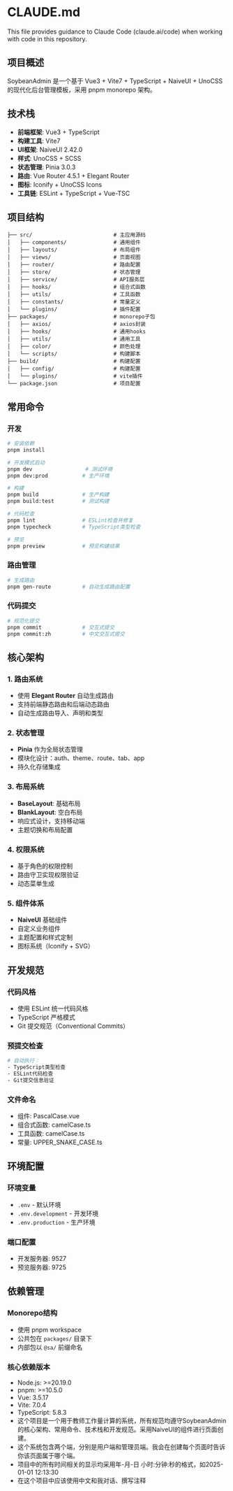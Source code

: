 # CLAUDE.md

This file provides guidance to Claude Code (claude.ai/code) when working with code in this repository.

## 项目概述

SoybeanAdmin 是一个基于 Vue3 + Vite7 + TypeScript + NaiveUI + UnoCSS 的现代化后台管理模板，采用 pnpm monorepo 架构。

## 技术栈

- **前端框架**: Vue3 + TypeScript
- **构建工具**: Vite7
- **UI框架**: NaiveUI 2.42.0
- **样式**: UnoCSS + SCSS
- **状态管理**: Pinia 3.0.3
- **路由**: Vue Router 4.5.1 + Elegant Router
- **图标**: Iconify + UnoCSS Icons
- **工具链**: ESLint + TypeScript + Vue-TSC

## 项目结构

```
├── src/                          # 主应用源码
│   ├── components/               # 通用组件
│   ├── layouts/                  # 布局组件
│   ├── views/                    # 页面视图
│   ├── router/                   # 路由配置
│   ├── store/                    # 状态管理
│   ├── service/                  # API服务层
│   ├── hooks/                    # 组合式函数
│   ├── utils/                    # 工具函数
│   ├── constants/                # 常量定义
│   └── plugins/                  # 插件配置
├── packages/                     # monorepo子包
│   ├── axios/                    # axios封装
│   ├── hooks/                    # 通用hooks
│   ├── utils/                    # 通用工具
│   ├── color/                    # 颜色处理
│   └── scripts/                  # 构建脚本
├── build/                        # 构建配置
│   ├── config/                   # 构建配置
│   └── plugins/                  # vite插件
└── package.json                  # 项目配置
```

## 常用命令

### 开发
```bash
# 安装依赖
pnpm install

# 开发模式启动
pnpm dev                 # 测试环境
pnpm dev:prod           # 生产环境

# 构建
pnpm build              # 生产构建
pnpm build:test         # 测试构建

# 代码检查
pnpm lint               # ESLint检查并修复
pnpm typecheck          # TypeScript类型检查

# 预览
pnpm preview            # 预览构建结果
```

### 路由管理
```bash
# 生成路由
pnpm gen-route          # 自动生成路由配置
```

### 代码提交
```bash
# 规范化提交
pnpm commit             # 交互式提交
pnpm commit:zh          # 中文交互式提交
```

## 核心架构

### 1. 路由系统
- 使用 **Elegant Router** 自动生成路由
- 支持前端静态路由和后端动态路由
- 自动生成路由导入、声明和类型

### 2. 状态管理
- **Pinia** 作为全局状态管理
- 模块化设计：auth、theme、route、tab、app
- 持久化存储集成

### 3. 布局系统
- **BaseLayout**: 基础布局
- **BlankLayout**: 空白布局
- 响应式设计，支持移动端
- 主题切换和布局配置

### 4. 权限系统
- 基于角色的权限控制
- 路由守卫实现权限验证
- 动态菜单生成

### 5. 组件体系
- **NaiveUI** 基础组件
- 自定义业务组件
- 主题配置和样式定制
- 图标系统（Iconify + SVG）

## 开发规范

### 代码风格
- 使用 ESLint 统一代码风格
- TypeScript 严格模式
- Git 提交规范（Conventional Commits）

### 预提交检查
```bash
# 自动执行：
- TypeScript类型检查
- ESLint代码检查
- Git提交信息验证
```

### 文件命名
- 组件: PascalCase.vue
- 组合式函数: camelCase.ts
- 工具函数: camelCase.ts
- 常量: UPPER_SNAKE_CASE.ts

## 环境配置

### 环境变量
- `.env` - 默认环境
- `.env.development` - 开发环境
- `.env.production` - 生产环境

### 端口配置
- 开发服务器: 9527
- 预览服务器: 9725

## 依赖管理

### Monorepo结构
- 使用 pnpm workspace
- 公共包在 `packages/` 目录下
- 内部包以 `@sa/` 前缀命名

### 核心依赖版本
- Node.js: >=20.19.0
- pnpm: >=10.5.0
- Vue: 3.5.17
- Vite: 7.0.4
- TypeScript: 5.8.3
- 这个项目是一个用于教师工作量计算的系统，所有规范均遵守SoybeanAdmin的核心架构、常用命令、技术栈和开发规范。采用NaiveUI的组件进行页面创建。
- 这个系统包含两个端，分别是用户端和管理员端。我会在创建每个页面时告诉你该页面属于哪个端。
- 项目中的所有时间相关的显示均采用年-月-日 小时:分钟:秒的格式，如2025-01-01 12:13:30
- 在这个项目中应该使用中文和我对话、撰写注释